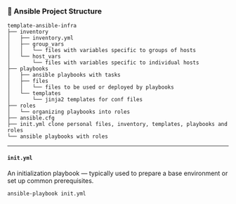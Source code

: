 ### 📁 Ansible Project Structure

```
template-ansible-infra
├── inventory
│   ├── inventory.yml
│   ├── group_vars
│   │   └── files with variables specific to groups of hosts
│   └── host_vars
│       └── files with variables specific to individual hosts
├── playbooks
│   ├── ansible playbooks with tasks
│   ├── files
│   │   └── files to be used or deployed by playbooks
│   └── templates
│       └── jinja2 templates for conf files
├── roles
│   └── organizing playbooks into roles
├── ansible.cfg
├── init.yml clone personal files, inventory, templates, playbooks and roles
└── ansible playbooks with roles
```
---

#### `init.yml`  
An initialization playbook — typically used to prepare a base environment or set up common prerequisites.
```bash
ansible-playbook init.yml
```
